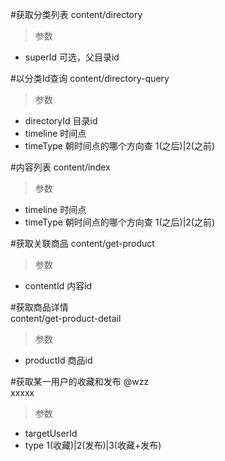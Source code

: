 #获取分类列表
content/directory
> 参数  
* superId 可选，父目录id

#以分类Id查询
content/directory-query
> 参数  
* directoryId 目录id  
* timeline 时间点  
* timeType 朝时间点的哪个方向查 1(之后)|2(之前)  

#内容列表
content/index
> 参数  
* timeline 时间点  
* timeType 朝时间点的哪个方向查 1(之后)|2(之前)  

#获取关联商品
content/get-product
> 参数  
* contentId 内容id


#获取商品详情  
content/get-product-detail
> 参数  
* productId 商品id

#获取某一用户的收藏和发布 @wzz  
xxxxx  
> 参数  
* targetUserId  
* type 1(收藏)|2(发布)|3(收藏+发布)  


